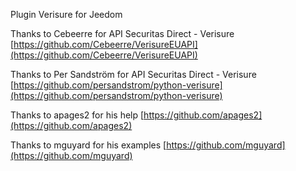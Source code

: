 Plugin Verisure for Jeedom

Thanks to Cebeerre for API Securitas Direct - Verisure		[https://github.com/Cebeerre/VerisureEUAPI](https://github.com/Cebeerre/VerisureEUAPI)

Thanks to Per Sandström for API Securitas Direct - Verisure     [https://github.com/persandstrom/python-verisure](https://github.com/persandstrom/python-verisure)

Thanks to apages2 for his help		[https://github.com/apages2](https://github.com/apages2)

Thanks to mguyard for his examples	[https://github.com/mguyard](https://github.com/mguyard)